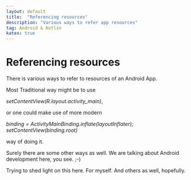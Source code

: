 ```yaml
---
layout: default
title:  "Referencing resources"
description: "Various ways to refer app resources"
tag: Android & Kotlin
katex: true
---
```


# Referencing resources

There is various ways to refer to resources of an Android App. 

Most Traditional way might be to use   

*setContentView(R.layout.activity_main)*,   

or one could make use of more modern  

*binding = ActivityMainBinding.inflate(layoutInflater); setContentView(binding.root)*  

way of doing it.  

Surely there are some other ways as well. We are talking about Android development here, you see. ;-)

Trying to shed light on this here. For myself. And others as well, hopefully.